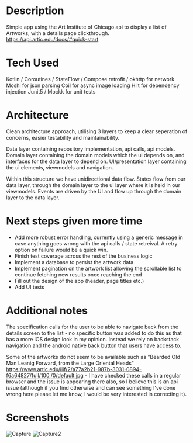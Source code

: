 # Description
Simple app using the Art Institute of Chicago api to display a list of Artworks, with a details page clickthrough. https://api.artic.edu/docs/#quick-start

# Tech Used
Kotlin / Coroutines / StateFlow / Compose
retrofit / okhttp for network
Moshi for json parsing
Coil for async image loading
Hilt for dependency injection
Junit5 / Mockk for unit tests

# Architecture
Clean architecture approach, utilising 3 layers to keep a clear seperation of concerns, easier testability and maintainability. 

Data layer containing repository implementation, api calls, api models. 
Domain layer containing the domain models which the ui depends on, and interfaces for the data layer to depend on. 
UI/presentation layer containing the ui elements, viewmodels and navigation. 

Within this structure we have unidirectional data flow. States flow from our data layer, through the domain layer to the ui layer where it is held in our viewmodels. 
Events are driven by the UI and flow up through the domain layer to the data layer. 

# Next steps given more time
- Add more robust error handling, currently using a generic message in case anything goes wrong with the api calls / state retreival. A retry option on failure would be a quick win. 
- Finish test coverage across the rest of the business logic
- Implement a database to persist the artwork data
- Implement pagination on the artwork list allowing the scrollable list to continue fetching new results once reaching the end
- Fill out the design of the app (header, page titles etc.)
- Add UI tests 

# Additional notes
The specification calls for the user to be able to navigate back from the details screen to the list - no specific button was added to do this as that has a more iOS design look in my opinion. 
Instead we rely on backstack navigation and the android native back button that users have access to. 

Some of the artworks do not seem to be available such as "Bearded Old Man Leanig Forward, from the Large Oriental Heads" https://www.artic.edu/iiif/2/a77a2b21-987b-3031-0894-f6a64827/full/100,/0/default.jpg - 
I have checked these calls in a regular browser and the issue is appearing there also, so I believe this is an api issue (although if you find otherwise and can see something I've done wrong here please let me 
know, I would be very interested in correcting it). 

# Screenshots
![Capture](https://github.com/user-attachments/assets/31b008b0-d620-4e7b-9657-24d296ddd5a3)
![Capture2](https://github.com/user-attachments/assets/9d1356d9-ce1e-406a-8e12-d8a8d29f1d8d)
